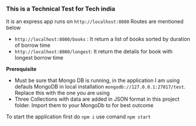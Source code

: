 ### This is a Technical Test for Tech india ###

It is an express app runs on `http://localhost:8080` Routes are mentioned below

 - `http://localhost:8080/books` : It return a list of books sorted by duration of borrow time
 - `http://localhost:8080/longest`: It return the details for book with longest borrow time


**Prerequisite**
 - Must be sure that Mongo DB is running, in the application I am using defauls MongoDB in local installation `mongodb://127.0.0.1:27017/test`. Replace this with the one you are using
 - Three Collections with data are added in JSON format in this project folder. Import them to your MongoDb to for best outcome


 To start the application first do `npm i` use comand `npm start` 

